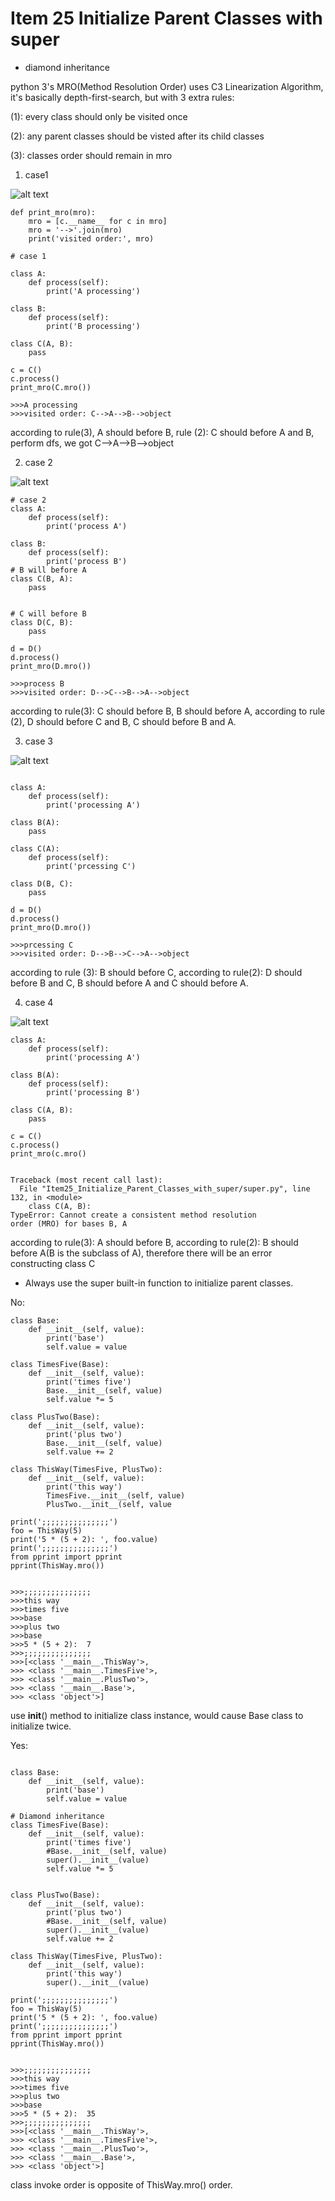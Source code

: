 # Item	25	Initialize	Parent	Classes	with	super

* diamond inheritance

python 3's MRO(Method Resolution Order) uses C3 Linearization Algorithm, it's basically depth-first-search, but with 3 extra rules:

(1): every class should only be visited once

(2): any parent classes should be visted after its child classes

(3): classes order should remain in mro

1. case1

![alt text](mro_1.jpg "case 1")

```
def print_mro(mro):
    mro = [c.__name__ for c in mro]
    mro = '-->'.join(mro)
    print('visited order:', mro)

# case 1

class A:
    def process(self):
        print('A processing')

class B:
    def process(self):
        print('B processing')

class C(A, B):
    pass

c = C()
c.process()
print_mro(C.mro())

>>>A processing
>>>visited order: C-->A-->B-->object
```

according to rule(3), A should before B, rule (2): C should before A and B, perform dfs, we got C-->A-->B-->object



2. case 2

![alt text](mro_3.jpg "case 2")

```
# case 2
class A:
    def process(self):
        print('process A')

class B:
    def process(self):
        print('process B')
# B will before A
class C(B, A):
    pass


# C will before B
class D(C, B):
    pass

d = D()
d.process()
print_mro(D.mro())

>>>process B
>>>visited order: D-->C-->B-->A-->object
```

according to rule(3): C should before B, B should before A, according to rule (2), D should before C and B, C should before B and A.

3. case 3

![alt text](mro_4.jpg "case 4")

```

class A:
    def process(self):
        print('processing A')

class B(A):
    pass

class C(A):
    def process(self):
        print('prcessing C')

class D(B, C):
    pass

d = D()
d.process()
print_mro(D.mro())

>>>prcessing C
>>>visited order: D-->B-->C-->A-->object
```
according to rule (3): B should before C, according to rule(2): D should before B and C, B should before A and C should before A.

4. case 4

![alt text](mro_5.jpg "case 4")

```
class A:
    def process(self):
        print('processing A')

class B(A):
    def process(self):
        print('processing B')

class C(A, B):
    pass

c = C()
c.process()
print_mro(c.mro()


Traceback (most recent call last):
  File "Item25_Initialize_Parent_Classes_with_super/super.py", line 132, in <module>
    class C(A, B):
TypeError: Cannot create a consistent method resolution
order (MRO) for bases B, A
```

according to rule(3): A should before B, according to rule(2): B should before A(B is the subclass of A), therefore there will be an error constructing class C


* Always	use	the	super	built-in	function	to	initialize	parent	classes.

No:
```
class Base:
    def __init__(self, value):
        print('base')
        self.value = value

class TimesFive(Base):
    def __init__(self, value):
        print('times five')
        Base.__init__(self, value)
        self.value *= 5

class PlusTwo(Base):
    def __init__(self, value):
        print('plus two')
        Base.__init__(self, value)
        self.value += 2

class ThisWay(TimesFive, PlusTwo):
    def __init__(self, value):
        print('this way')
        TimesFive.__init__(self, value)
        PlusTwo.__init__(self, value

print(';;;;;;;;;;;;;;;')
foo = ThisWay(5)
print('5 * (5 + 2): ', foo.value)
print(';;;;;;;;;;;;;;;')
from pprint import pprint
pprint(ThisWay.mro())


>>>;;;;;;;;;;;;;;;
>>>this way
>>>times five
>>>base
>>>plus two
>>>base
>>>5 * (5 + 2):  7
>>>;;;;;;;;;;;;;;;
>>>[<class '__main__.ThisWay'>,
>>> <class '__main__.TimesFive'>,
>>> <class '__main__.PlusTwo'>,
>>> <class '__main__.Base'>,
>>> <class 'object'>]
```

use __init__() method to initialize class instance, would cause Base class to initialize twice.


Yes:
```

class Base:
    def __init__(self, value):
        print('base')
        self.value = value

# Diamond inheritance
class TimesFive(Base):
    def __init__(self, value):
        print('times five')
        #Base.__init__(self, value)
        super().__init__(value)
        self.value *= 5


class PlusTwo(Base):
    def __init__(self, value):
        print('plus two')
        #Base.__init__(self, value)
        super().__init__(value)
        self.value += 2

class ThisWay(TimesFive, PlusTwo):
    def __init__(self, value):
        print('this way')
        super().__init__(value)

print(';;;;;;;;;;;;;;;')
foo = ThisWay(5)
print('5 * (5 + 2): ', foo.value)
print(';;;;;;;;;;;;;;;')
from pprint import pprint
pprint(ThisWay.mro())


>>>;;;;;;;;;;;;;;;
>>>this way
>>>times five
>>>plus two
>>>base
>>>5 * (5 + 2):  35
>>>;;;;;;;;;;;;;;;
>>>[<class '__main__.ThisWay'>,
>>> <class '__main__.TimesFive'>,
>>> <class '__main__.PlusTwo'>,
>>> <class '__main__.Base'>,
>>> <class 'object'>]
```

class invoke order is opposite of ThisWay.mro() order.